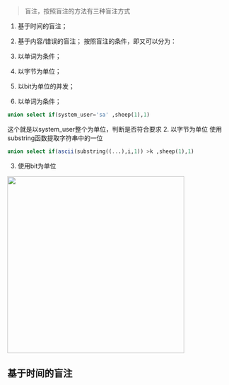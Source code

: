 >盲注，按照盲注的方法有三种盲注方式
1. 基于时间的盲注；
2. 基于内容/错误的盲注；
按照盲注的条件，即又可以分为：
1. 以单词为条件；
2. 以字节为单位；
3. 以bit为单位的并发；

1. 以单词为条件；
```sql
union select if(system_user='sa' ,sheep(1),1)
```
这个就是以system_user整个为单位，判断是否符合要求
2. 以字节为单位
使用substring函数提取字符串中的一位
```sql
union select if(ascii(substring((...),i,1)) >k ,sheep(1),1)
```

3. 使用bit为单位
<img src="http://wujiashuaitupiancunchu.oss-cn-shanghai.aliyuncs.com/jupyter_notebook_img/96yh7wi75wi.png" width="400px" />

## 基于时间的盲注

